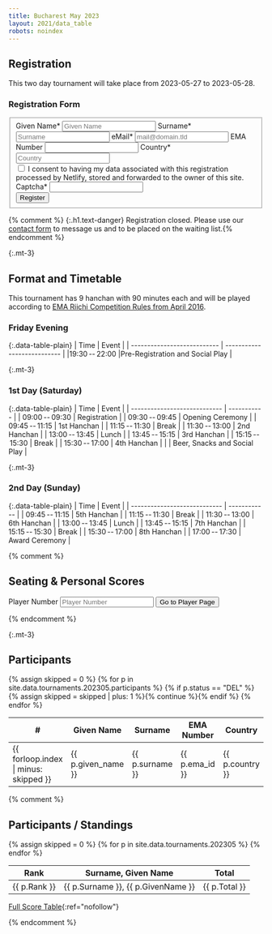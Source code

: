 ```yaml
---
title: Bucharest May 2023
layout: 2021/data_table
robots: noindex
---
```


## Registration

This two day tournament will take place from 2023-05-27 to 2023-05-28.

### Registration Form

<form name="Registration" method="POST" action="/thanks-for-registering/" id="contactform" class="form-horizontal" data-netlify="true" netlify-honeypot="captcha">
  <fieldset id="contact">
    <div>
      <label for="given_name">Given Name*</label>
      <input type="given_name" name="given_name" id="given_name" placeholder="Given Name" aria-required="true" required="true" />
      <label for="surname">Surname*</label>
      <input type="text" name="surname" id="surname" placeholder="Surname" aria-required="true" required="true" />
      <label for="email">eMail*</label>
      <input type="email" name="email" id="email" placeholder="mail@domain.tld" aria-required="true" required="true" />
      <label for="ema_id">EMA Number</label>
      <input type="text" name="ema_id" id="ema_id" placeholder="" />
      <label for="country">Country*</label>
      <input name="text" id="country" placeholder="Country" aria-required="true" required="true">
    </div>
    <div class="row mx-2">
      <input type="checkbox" name="accept-policy" id="accept-policy" aria-required="true" required="true" class="col-auto mt-2">
      <label for="accept-policy" class="col">
         I consent to having my data associated with this registration processed by Netlify, stored and forwarded to the owner of this site.
      </label>
    </div>
    <div class="d-none">
      <input name="lang" type="hidden" value="{{ page.lang }}" />
      <label for="captcha">Captcha*</label>
      <input name="captcha" type="text" />
    </div>
    <div>
      <button type="sumbit" id="registrationbutton" class="btn btn-primary btn-block">Register</button>
    </div>
  </fieldset>
</form>

{% comment %}
{:.h1.text-danger}
Registration closed. Please use our [contact form](/en/contact/) to message us and to be placed on the waiting list.{% endcomment %}

{:.mt-3}
## Format and Timetable

This tournament has 9 hanchan with 90 minutes each and will be played according to [EMA Riichi Competition Rules from April 2016](http://mahjong-europe.org/portal/images/docs/Riichi-rules-2016-EN.pdf).

### Friday Evening

{:.data-table-plain}
| Time                        | Event                       |
| --------------------------- | --------------------------- |
|19:30&#x202f;--&#x202f;22:00 |Pre-Registration and Social Play |

{:.mt-3}
### 1st Day (Saturday)

{:.data-table-plain}
| Time                         | Event       |
| ---------------------------- | ----------- |
| 09:00&#x202f;--&#x202f;09:30 | Registration |
| 09:30&#x202f;--&#x202f;09:45 | Opening Ceremony |
| 09:45&#x202f;--&#x202f;11:15 | 1st Hanchan  |
| 11:15&#x202f;--&#x202f;11:30 | Break       |
| 11:30&#x202f;--&#x202f;13:00 | 2nd Hanchan  |
| 13:00&#x202f;--&#x202f;13:45 | Lunch |
| 13:45&#x202f;--&#x202f;15:15 | 3rd Hanchan  |
| 15:15&#x202f;--&#x202f;15:30 | Break       |
| 15:30&#x202f;--&#x202f;17:00 | 4th Hanchan  |
|                              | Beer, Snacks and Social Play |

{:.mt-3}
### 2nd Day (Sunday)

{:.data-table-plain}
| Time                        | Event        |
| ---------------------------- | ------------ |
| 09:45&#x202f;--&#x202f;11:15 | 5th Hanchan  |
| 11:15&#x202f;--&#x202f;11:30 | Break        |
| 11:30&#x202f;--&#x202f;13:00 | 6th Hanchan  |
| 13:00&#x202f;--&#x202f;13:45 | Lunch        |
| 13:45&#x202f;--&#x202f;15:15 | 7th Hanchan  |
| 15:15&#x202f;--&#x202f;15:30 | Break        |
| 15:30&#x202f;--&#x202f;17:00 | 8th Hanchan  |
| 17:00&#x202f;--&#x202f;17:30 | Award Ceremony |

{% comment %}
## Seating & Personal Scores

<form method="GET" action="/2023/player">
  <div class="row my-4">
  <label class="col-4 align-self-end" for="id">Player Number</label>
  <input name="id" id="id" placeholder="Player Number" aria-required="true" required="true" class="col-4">
  <button type="sumbit" class="btn btn-primary btn-block col-4">Go to Player Page</button>
  </div>
</form>
{% endcomment %}

{:.mt-3}
## Participants

<table class="data-table">
<thead>
<tr>
<th>#</th>
<th>Given Name</th>
<th>Surname</th>
<th>EMA Number</th>
<th>Country</th>
<th>Status</th>
</tr>
</thead>
<tbody>
{% assign skipped = 0 %}
{% for p in site.data.tournaments.202305.participants %}
{% if p.status == "DEL" %}{% assign skipped = skipped | plus: 1 %}{% continue %}{% endif %}
<tr>
<td>{{ forloop.index | minus: skipped }}</td>
<td>{{ p.given_name }}</td>
<td>{{ p.surname }}</td>
<td>{{ p.ema_id }}</td>
<td>{{ p.country }}</td>
<td>{{ p.status }}</td>
</tr>
{% endfor %}
</tbody>
</table>

{% comment %}
## Participants / Standings

<table class="data-table">
<thead>
<tr>
<th>Rank</th>
<th>Surname, Given Name</th>
<th>Total</th>
</tr>
</thead>
<tbody>
{% assign skipped = 0 %}
{% for p in site.data.tournaments.202305 %}
<tr>
<td>{{ p.Rank }}</td>
<td>{{ p.Surname }}, {{ p.GivenName }}</td>
<td>{{ p.Total }}</td>
</tr>
{% endfor %}
</tbody>
</table>

[Full Score Table](/en/tournaments/2023/heiwa-nomi-no-maajan-taisen-scores/){:ref="nofollow"}

{% endcomment %}
